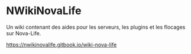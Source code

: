 # NWikiNovaLife
Un wiki contenant des aides pour les serveurs, les plugins et les flocages sur Nova-Life.

https://nwikinovalife.gitbook.io/wiki-nova-life
